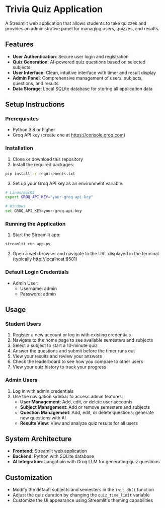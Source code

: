 # Trivia Quiz Application
A Streamlit web application that allows students to take quizzes and provides an administrative panel for managing users, quizzes, and results.

## Features

- **User Authentication**: Secure user login and registration
- **Quiz Generation**: AI-powered quiz questions based on selected subjects
- **User Interface**: Clean, intuitive interface with timer and result display
- **Admin Panel**: Comprehensive management of users, subjects, questions, and results
- **Data Storage**: Local SQLite database for storing all application data

## Setup Instructions

### Prerequisites

- Python 3.8 or higher
- Groq API key (create one at https://console.groq.com)

### Installation

1. Clone or download this repository
2. Install the required packages:

```bash
pip install -r requirements.txt
```

3. Set up your Groq API key as an environment variable:

```bash
# Linux/macOS
export GROQ_API_KEY="your-groq-api-key"

# Windows
set GROQ_API_KEY=your-groq-api-key
```

### Running the Application

1. Start the Streamlit app:

```bash
streamlit run app.py
```

2. Open a web browser and navigate to the URL displayed in the terminal (typically http://localhost:8501)

### Default Login Credentials

- Admin User:
  - Username: admin
  - Password: admin

## Usage

### Student Users

1. Register a new account or log in with existing credentials
2. Navigate to the home page to see available semesters and subjects
3. Select a subject to start a 10-minute quiz
4. Answer the questions and submit before the timer runs out
5. View your results and review your answers
6. Check the leaderboard to see how you compare to other users
7. View your quiz history to track your progress

### Admin Users

1. Log in with admin credentials
2. Use the navigation sidebar to access admin features:
   - **User Management**: Add, edit, or delete user accounts
   - **Subject Management**: Add or remove semesters and subjects
   - **Question Management**: Add, edit, or delete questions; generate new questions with AI
   - **Results View**: View and analyze quiz results for all users

## System Architecture

- **Frontend**: Streamlit web application
- **Backend**: Python with SQLite database
- **AI Integration**: Langchain with Groq LLM for generating quiz questions

## Customization

- Modify the default subjects and semesters in the `init_db()` function
- Adjust the quiz duration by changing the `quiz_time_limit` variable
- Customize the UI appearance using Streamlit's theming capabilities
